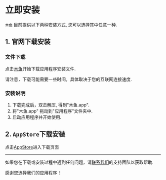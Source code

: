# 立即安装

`木鱼` 目前提供以下两种安装方式, 您可以选择其中任意一种.

## 1. 官网下载安装

### 文件下载

点击[木鱼](https://breakit.thriller.fun/packages/Muyu.zip)开始下载应用程序安装文件.

请注意，下载可能需要一些时间，具体取决于您的互联网连接速度.

### 安装说明

1. 下载完成后，双击解压, 得到"木鱼.app".
2. 将"木鱼.app" 拖动到"应用程序"文件夹中.
3. 启动应用程序并开始使用.

## 2. `AppStore`下载安装

点击[AppStore](https://apps.apple.com/us/app/%E6%9C%A8%E9%B1%BC-%E9%AB%98%E6%95%88%E5%B7%A5%E4%BD%9C-%E5%81%A5%E5%BA%B7%E7%94%9F%E6%B4%BB/id6465346683?l=zh-Hans-CN&mt=12)进入下载页面

----

如果您在下载或安装过程中遇到任何问题，请[联系我们](mailto:thrillerone@hotmail.com)的支持团队以获取帮助.

感谢您选择我们的应用程序！

